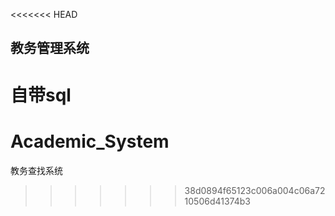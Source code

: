 <<<<<<< HEAD
## 教务管理系统

自带sql
=======
# Academic_System
教务查找系统
>>>>>>> 38d0894f65123c006a004c06a7210506d41374b3
